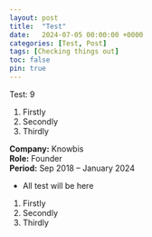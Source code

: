 ```yaml
---
layout: post
title:  "Test"
date:   2024-07-05 00:00:00 +0000
categories: [Test, Post]
tags: [Checking things out]
toc: false
pin: true
---
```


Test: 9
1. Firstly
2. Secondly
3. Thirdly

**Company:**  Knowbis  
**Role:**  Founder  
**Period:**  Sep 2018 – January 2024

- All test will be here

1. Firstly
2. Secondly
3. Thirdly